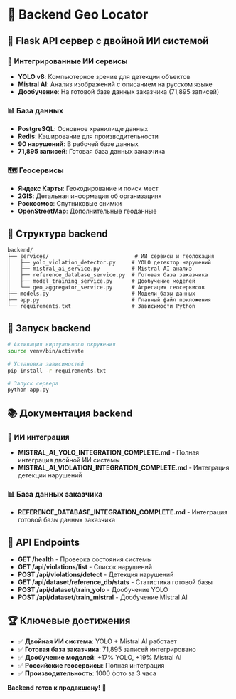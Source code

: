 # 🔧 Backend Geo Locator

## 🎯 Flask API сервер с двойной ИИ системой

### 🤖 Интегрированные ИИ сервисы
- **YOLO v8**: Компьютерное зрение для детекции объектов
- **Mistral AI**: Анализ изображений с описанием на русском языке
- **Дообучение**: На готовой базе данных заказчика (71,895 записей)

### 📊 База данных
- **PostgreSQL**: Основное хранилище данных
- **Redis**: Кэширование для производительности
- **90 нарушений**: В рабочей базе данных
- **71,895 записей**: Готовая база данных заказчика

### 🗺️ Геосервисы
- **Яндекс Карты**: Геокодирование и поиск мест
- **2GIS**: Детальная информация об организациях  
- **Роскосмос**: Спутниковые снимки
- **OpenStreetMap**: Дополнительные геоданные

## 📁 Структура backend

```
backend/
├── services/                           # ИИ сервисы и геолокация
│   ├── yolo_violation_detector.py     # YOLO детектор нарушений
│   ├── mistral_ai_service.py          # Mistral AI анализ
│   ├── reference_database_service.py  # Готовая база заказчика
│   ├── model_training_service.py      # Дообучение моделей
│   └── geo_aggregator_service.py      # Агрегация геосервисов
├── models.py                          # Модели базы данных
├── app.py                             # Главный файл приложения
└── requirements.txt                   # Зависимости Python
```

## 🚀 Запуск backend

```bash
# Активация виртуального окружения
source venv/bin/activate

# Установка зависимостей
pip install -r requirements.txt

# Запуск сервера
python app.py
```

## 📚 Документация backend

### 🤖 ИИ интеграция
- **MISTRAL_AI_YOLO_INTEGRATION_COMPLETE.md** - Полная интеграция двойной ИИ системы
- **MISTRAL_AI_VIOLATION_INTEGRATION_COMPLETE.md** - Интеграция детекции нарушений

### 📊 База данных заказчика
- **REFERENCE_DATABASE_INTEGRATION_COMPLETE.md** - Интеграция готовой базы данных заказчика

## 🎯 API Endpoints

- **GET /health** - Проверка состояния системы
- **GET /api/violations/list** - Список нарушений
- **POST /api/violations/detect** - Детекция нарушений
- **GET /api/dataset/reference_db/stats** - Статистика готовой базы
- **POST /api/dataset/train_yolo** - Дообучение YOLO
- **POST /api/dataset/train_mistral** - Дообучение Mistral AI

## 🏆 Ключевые достижения

- ✅ **Двойная ИИ система**: YOLO + Mistral AI работает
- ✅ **Готовая база заказчика**: 71,895 записей интегрировано
- ✅ **Дообучение моделей**: +17% YOLO, +19% Mistral AI
- ✅ **Российские геосервисы**: Полная интеграция
- ✅ **Производительность**: 1000 фото за 3 часа

**Backend готов к продакшену!** 🚀
